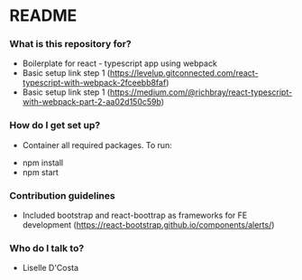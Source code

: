 # README #

### What is this repository for? ###
* Boilerplate for react - typescript app using webpack
* Basic setup link step 1 (https://levelup.gitconnected.com/react-typescript-with-webpack-2fceebb8faf)
* Basic setup link step 1 (https://medium.com/@richbray/react-typescript-with-webpack-part-2-aa02d150c59b)

### How do I get set up? ###
* Container all required packages. To run:
- npm install
- npm start

### Contribution guidelines ###
* Included bootstrap and react-boottrap as frameworks for FE development (https://react-bootstrap.github.io/components/alerts/)

### Who do I talk to? ###
* Liselle D'Costa